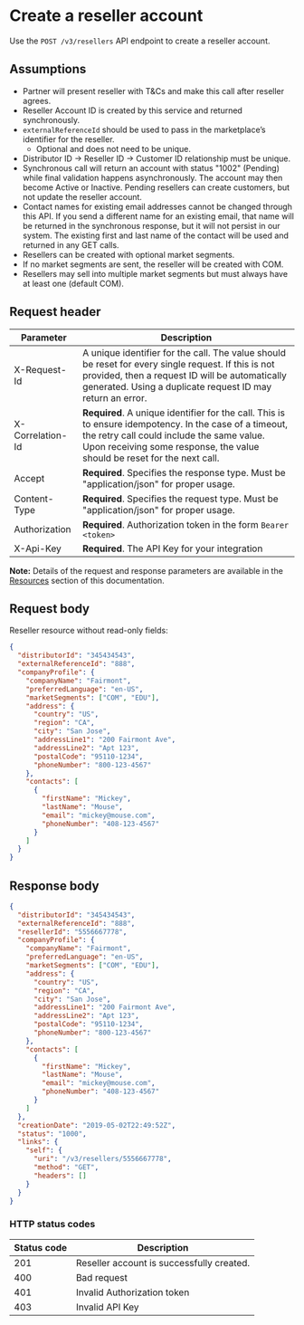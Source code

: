 # Create a reseller account

Use the `POST /v3/resellers` API endpoint to create a reseller account.

## Assumptions

* Partner will present reseller with T&Cs and make this call after reseller agrees.
* Reseller Account ID is created by this service and returned synchronously.
* `externalReferenceId` should be used to pass in the marketplace’s identifier for the reseller.
  * Optional and does not need to be unique.
* Distributor ID -> Reseller ID -> Customer ID relationship must be unique.
* Synchronous call will return an account with status "1002" (Pending) while final validation happens asynchronously. The account may then become Active or Inactive. Pending resellers can create customers, but not update the reseller account.
* Contact names for existing email addresses cannot be changed through this API. If you send a different name for an existing email, that name will be returned in the synchronous response, but it will not persist in our system. The existing first and last name of the contact will be used and returned in any GET calls.
* Resellers can be created with optional market segments.
* If no market segments are sent, the reseller will be created with COM.
* Resellers may sell into multiple market segments but must always have at least one (default COM).

## Request header

|Parameter | Description |
|--|--|
| X-Request-Id | A unique identifier for the call. The value should be reset for every single request. If this is not provided, then a request ID will be automatically generated. Using a duplicate request ID may return an error.|
| X-Correlation-Id | **Required**. A unique identifier for the call. This is to ensure idempotency. In the case of a timeout, the retry call could include the same value. Upon receiving some response, the value should be reset for the next call.|
| Accept | **Required**. Specifies the response type. Must be "application/json" for proper usage. |
| Content-Type | **Required**. Specifies the request type. Must be "application/json" for proper usage. |
| Authorization | **Required**. Authorization token in the form `Bearer <token>` |
| X-Api-Key | **Required**. The API Key for your integration|

**Note:** Details of the request and response parameters are available in the [Resources](../references/resources.md#reseller-top-level-resource) section of this documentation.

## Request body

Reseller resource without read-only fields:

```json
{
  "distributorId": "345434543",
  "externalReferenceId": "888",
  "companyProfile": {
    "companyName": "Fairmont",
    "preferredLanguage": "en-US",
    "marketSegments": ["COM", "EDU"],
    "address": {
      "country": "US",
      "region": "CA",
      "city": "San Jose",
      "addressLine1": "200 Fairmont Ave",
      "addressLine2": "Apt 123",
      "postalCode": "95110-1234",
      "phoneNumber": "800-123-4567"
    },
    "contacts": [
      {
        "firstName": "Mickey",
        "lastName": "Mouse",
        "email": "mickey@mouse.com",
        "phoneNumber": "408-123-4567"
      }
    ]
  }
}
```

## Response body

```json
{
  "distributorId": "345434543",
  "externalReferenceId": "888",
  "resellerId": "5556667778",
  "companyProfile": {
    "companyName": "Fairmont",
    "preferredLanguage": "en-US",
    "marketSegments": ["COM", "EDU"],
    "address": {
      "country": "US",
      "region": "CA",
      "city": "San Jose",
      "addressLine1": "200 Fairmont Ave",
      "addressLine2": "Apt 123",
      "postalCode": "95110-1234",
      "phoneNumber": "800-123-4567"
    },
    "contacts": [
      {
        "firstName": "Mickey",
        "lastName": "Mouse",
        "email": "mickey@mouse.com",
        "phoneNumber": "408-123-4567"
      }
    ]
  },
  "creationDate": "2019-05-02T22:49:52Z",
  "status": "1000",
  "links": {
    "self": {
      "uri": "/v3/resellers/5556667778",
      "method": "GET",
      "headers": []
    }
  }
}
```

### HTTP status codes

| Status code | Description                               |
| ----------- | ----------------------------------------- |
| 201         | Reseller account is successfully created. |
| 400         | Bad request                               |
| 401         | Invalid Authorization token               |
| 403         | Invalid API Key                           |
